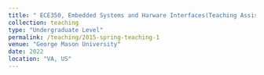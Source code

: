 ```yaml
---
title: " ECE350, Embedded Systems and Harware Interfaces(Teaching Assistant)"
collection: teaching
type: "Undergraduate Level"
permalink: /teaching/2015-spring-teaching-1
venue: "George Mason University"
date: 2022
location: "VA, US"
---
```




